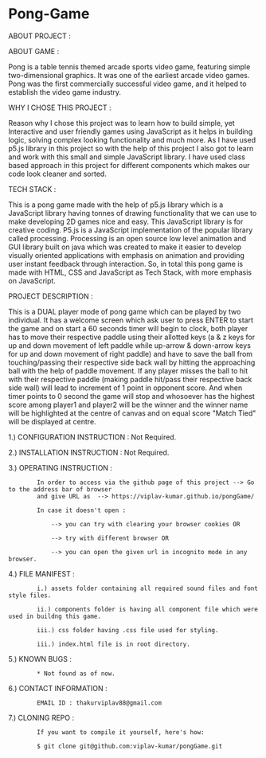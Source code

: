 # Pong-Game
ABOUT PROJECT : 

ABOUT GAME : 

Pong is a table tennis themed arcade sports video game, featuring simple two-dimensional graphics. It was one
of the earliest arcade video games. Pong was the first commercially successful video game, and it helped to 
establish the video game industry.

WHY I CHOSE THIS PROJECT :

Reason why I chose this project was to learn how to build simple, yet Interactive and user friendly games 
using JavaScript as it helps in building logic, solving complex looking functionality and much more. As I 
have used p5.js library in this project so with the help of this project I also got to learn and work with 
this small and simple JavaScript library. I have used class based approach in this project for different 
components which makes our code look cleaner and sorted. 

TECH STACK : 

This is a pong game made with the help of p5.js library which is a JavaScript library having tonnes of drawing
functionality that we can use to make developing 2D games nice and easy. This JavaScript library is for 
creative coding.
P5.js is a JavaScript implementation of the popular library called processing.
Processing is an open source low level animation and GUI library built on java which was created to make it 
easier to develop visually oriented applications with emphasis on animation and providing user instant feedback
through interaction. So, in total this pong game is made with HTML, CSS and JavaScript as Tech Stack, with more
emphasis on JavaScript.

PROJECT DESCRIPTION : 

This is a DUAL player mode of pong game which can be played by two individual. It has a welcome screen which 
ask user to press ENTER to start the game and on start a 60 seconds timer will begin to clock, both player 
has to move their respective paddle using their allotted keys (a & z keys for up and down movement of left 
paddle while up-arrow & down-arrow keys for up and down movement of right paddle) and have to save the ball 
from touching/passing their respective side back  wall by hitting the approaching ball with the help of paddle
movement. If any player misses the ball to hit with their respective paddle (making paddle hit/pass their 
respective back side wall) will lead to increment of 1 point in opponent score. And when timer points to 0 
second the game will stop and whosoever has the highest score among player1 and player2 will be the winner and
the winner name will be highlighted at the centre of canvas and on equal score "Match Tied" will be displayed 
at centre.

1.) CONFIGURATION INSTRUCTION :   Not Required.

2.) INSTALLATION INSTRUCTION  :   Not Required.

3.) OPERATING INSTRUCTION     :   

            In order to access via the github page of this project --> Go to the address bar of browser 
            and give URL as  --> https://viplav-kumar.github.io/pongGame/
 
            In case it doesn't open :

                --> you can try with clearing your browser cookies OR

                --> try with different browser OR

                --> you can open the given url in incognito mode in any browser.
                                      
4.) FILE MANIFEST             :   

            i.) assets folder containing all required sound files and font style files.
            
            ii.) components folder is having all component file which were used in buildng this game. 

            iii.) css folder having .css file used for styling.

            iii.) index.html file is in root directory.
                                  
5.) KNOWN BUGS                :   

            * Not found as of now.

6.) CONTACT INFORMATION       :   

            EMAIL ID : thakurviplav88@gmail.com
                                  
7.) CLONING REPO              :   
     
            If you want to compile it yourself, here's how:

            $ git clone git@github.com:viplav-kumar/pongGame.git
